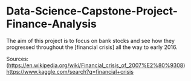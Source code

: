 # Data-Science-Capstone-Project-Finance-Analysis

The aim of this project is to focus on bank stocks and see how they progressed throughout the [financial crisis] all the way to early 2016.



Sources: 
(https://en.wikipedia.org/wiki/Financial_crisis_of_2007%E2%80%9308)
https://www.kaggle.com/search?q=financial+crisis
